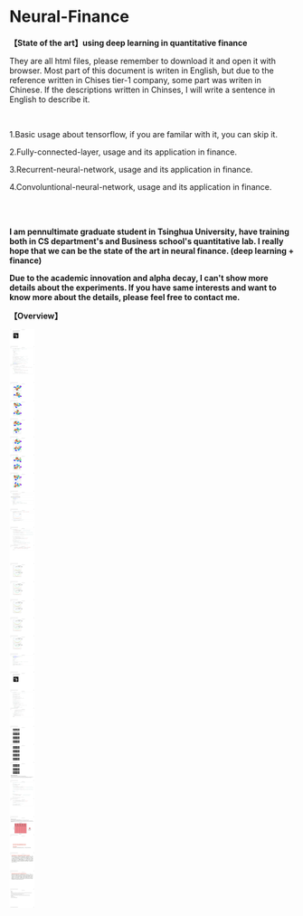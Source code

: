 # Neural-Finance
**【State of the art】using deep learning in quantitative finance**

They are all html files, please remember to download it and open it with browser. Most part of this document is writen in English, but due to the reference written in Chises tier-1 company, some part was writen in Chinese. If the descriptions written in Chinses, I will write a sentence in English to describe it. 

<br/>

1.Basic usage about tensorflow, if you are familar with it, you can skip it.

2.Fully-connected-layer, usage and its application in finance.


3.Recurrent-neural-network, usage and its application in finance.

4.Convoluntional-neural-network, usage and its application in finance.

<br/>
<br/>

**I am pennultimate graduate student in Tsinghua University, have training both in CS department's and Business school's quantitative lab. I really hope that we can be the state of the art in neural finance. (deep learning + finance)**

**Due to the academic innovation and alpha decay, I can't show more details about the experiments. If you have same interests and want to know more about the details, please feel free to contact me.**


**【Overview】**

![image](https://github.com/Blabala/Neural-Finance/blob/master/Overview.png)

